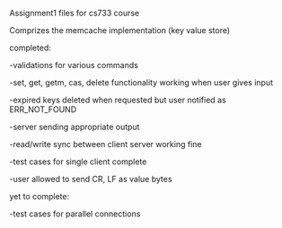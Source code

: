 Assignment1 files for cs733 course

Comprizes the memcache implementation (key value store)

completed:

-validations for various commands

-set, get, getm, cas, delete functionality working when user gives input

-expired keys deleted when requested but user notified as ERR_NOT_FOUND

-server sending appropriate output

-read/write sync between client server working fine

-test cases for single client complete

-user allowed to send CR, LF as value bytes

yet to complete:

-test cases for parallel connections
